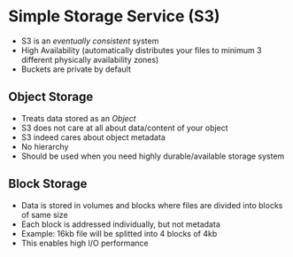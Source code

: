 # Simple Storage Service (S3)

- S3 is an *eventually consistent* system
- High Availability (automatically distributes your files to minimum 3 different physically availability zones)
- Buckets are private by default

## Object Storage
- Treats data stored as an _Object_
- S3 does not care at all about data/content of your object
- S3 indeed cares about object metadata
- No hierarchy
- Should be used when you need highly durable/available storage system

## Block Storage
- Data is stored in volumes and blocks where files are divided into blocks of same size
- Each block is addressed individually, but not metadata
- Example: 16kb file will be splitted into 4 blocks of 4kb
- This enables high I/O performance
